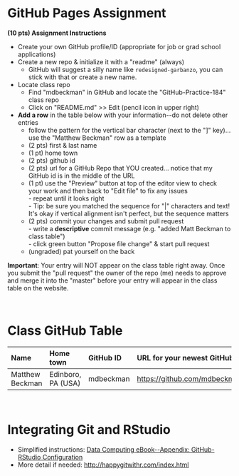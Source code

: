
# GitHub Pages Assignment

**(10 pts) Assignment Instructions**

- Create your own GitHub profile/ID (appropriate for job or grad school applications)  
- Create a new repo & initialize it with a "readme" (always)  
    - GitHub will suggest a silly name like `redesigned-garbanzo`, you can stick with that or create a new name. 
- Locate class repo
    - Find "mdbeckman" in GitHub and locate the "GitHub-Practice-184" class repo
    - Click on "README.md" >> Edit (pencil icon in upper right)
- **Add a row** in the table below with your information--do not delete other entries
    - follow the pattern for the vertical bar character (next to the "]" key)... use the "Matthew Beckman" row as a template
    - (2 pts) first & last name  
    - (1 pt)  home town
    - (2 pts) github id  
    - (2 pts) url for a GitHub Repo that YOU created... notice that my GitHub id is in the middle of the URL  
    - (1 pt) use the "Preview" button at top of the editor view to check your work and then back to "Edit file" to fix any issues  
            - repeat until it looks right  
            - Tip: be sure you matched the sequence for "|" characters and text! It's okay if vertical alignment isn't perfect, but the sequence matters  
    - (2 pts) commit your changes and submit pull request   
            - write a **descriptive** commit message (e.g. "added Matt Beckman to class table")  
            - click green button "Propose file change" & start pull request  
    - (ungraded) pat yourself on the back

**Important**: Your entry will NOT appear on the class table right away.  Once you submit the "pull request" the owner of the repo (me) needs to approve and merge it into the "master" before your entry will appear in the class table on the website. 

<br>

# Class GitHub Table 

| Name              | Home town           | GitHub ID            | URL for your newest GitHub repo     |  
|:------------------|:--------------------|:---------------------|:------------------------------------|  
| Matthew Beckman   | Edinboro, PA (USA)  | mdbeckman           | https://github.com/mdbeckman/ICOTS2022    |  


<br>

# Integrating Git and RStudio

- Simplified instructions: [Data Computing eBook--Appendix: GitHub-RStudio Configuration](https://dtkaplan.github.io/DataComputingEbook/appendix-github-rstudio-configuration.html#appendix-github-rstudio-configuration)  
- More detail if needed: <http://happygitwithr.com/index.html>

